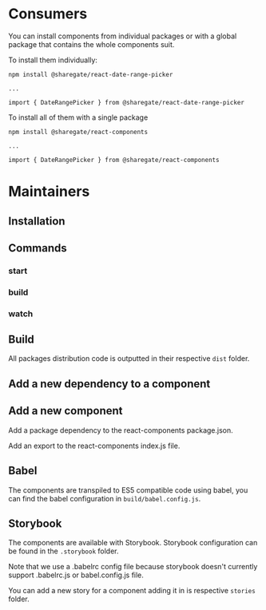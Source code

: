 # Consumers

You can install components from individual packages or with a global package that contains the whole components suit.

To install them individually:

```
npm install @sharegate/react-date-range-picker

...

import { DateRangePicker } from @sharegate/react-date-range-picker

```

To install all of them with a single package

```
npm install @sharegate/react-components

...

import { DateRangePicker } from @sharegate/react-components

```

# Maintainers

## Installation

## Commands

### start

### build

### watch

## Build

All packages distribution code is outputted in their respective `dist` folder.

## Add a new dependency to a component

## Add a new component

Add a package dependency to the react-components package.json.

Add an export to the react-components index.js file.

## Babel

The components are transpiled to ES5 compatible code using babel, you can find the babel configuration in `build/babel.config.js`.

## Storybook

The components are available with Storybook. Storybook configuration can be found in the `.storybook` folder.

Note that we use a .babelrc config file because storybook doesn't currently support .babelrc.js or babel.config.js file.

You can add a new story for a component adding it in is respective `stories` folder.

